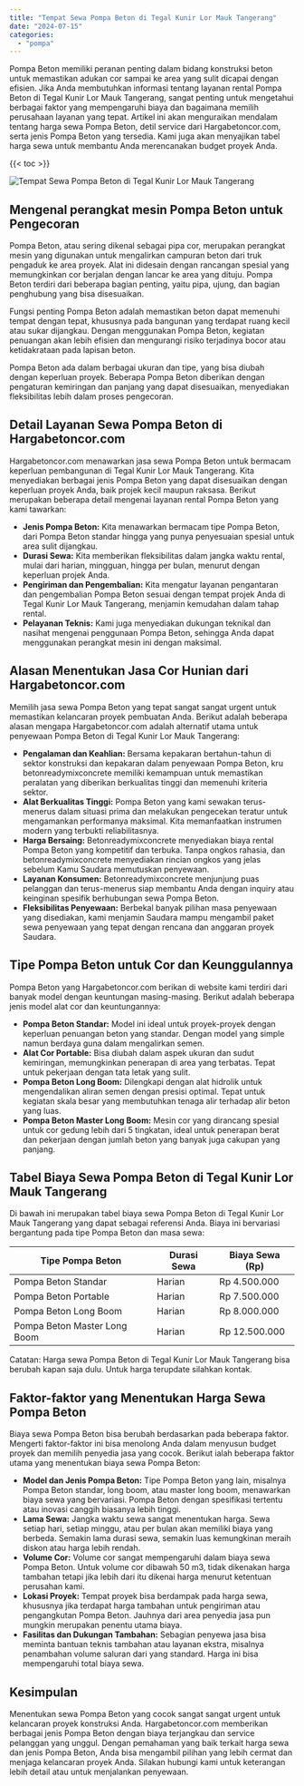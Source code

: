 ```yaml
---
title: "Tempat Sewa Pompa Beton di Tegal Kunir Lor Mauk Tangerang"
date: "2024-07-15"
categories: 
  - "pompa"
---
```




Pompa Beton memiliki peranan penting dalam bidang konstruksi beton untuk memastikan adukan cor sampai ke area yang sulit dicapai dengan efisien. Jika Anda membutuhkan informasi tentang layanan rental Pompa Beton di Tegal Kunir Lor Mauk Tangerang, sangat penting untuk mengetahui berbagai faktor yang mempengaruhi biaya dan bagaimana memilih perusahaan layanan yang tepat. Artikel ini akan menguraikan mendalam tentang harga sewa Pompa Beton, detil service dari Hargabetoncor.com, serta jenis Pompa Beton yang tersedia. Kami juga akan menyajikan tabel harga sewa untuk membantu Anda merencanakan budget proyek Anda.

{{< toc >}}

![Tempat Sewa Pompa Beton di Tegal Kunir Lor Mauk Tangerang](https://hargareadymixid.github.io/pompa/concrete-pump%20(23).png)

## Mengenal perangkat mesin Pompa Beton untuk Pengecoran

Pompa Beton, atau sering dikenal sebagai pipa cor, merupakan perangkat mesin yang digunakan untuk mengalirkan campuran beton dari truk pengaduk ke area proyek. Alat ini didesain dengan rancangan spesial yang memungkinkan cor berjalan dengan lancar ke area yang dituju. Pompa Beton terdiri dari beberapa bagian penting, yaitu pipa, ujung, dan bagian penghubung yang bisa disesuaikan.

Fungsi penting Pompa Beton adalah memastikan beton dapat memenuhi tempat dengan tepat, khususnya pada bangunan yang terdapat ruang kecil atau sukar dijangkau. Dengan menggunakan Pompa Beton, kegiatan penuangan akan lebih efisien dan mengurangi risiko terjadinya bocor atau ketidakrataan pada lapisan beton.

Pompa Beton ada dalam berbagai ukuran dan tipe, yang bisa diubah dengan keperluan proyek. Beberapa Pompa Beton diberikan dengan pengaturan kemiringan dan panjang yang dapat disesuaikan, menyediakan fleksibilitas lebih dalam proses pengecoran.

## Detail Layanan Sewa Pompa Beton di Hargabetoncor.com

Hargabetoncor.com menawarkan jasa sewa Pompa Beton untuk bermacam keperluan pembangunan di Tegal Kunir Lor Mauk Tangerang. Kita menyediakan berbagai jenis Pompa Beton yang dapat disesuaikan dengan keperluan proyek Anda, baik projek kecil maupun raksasa. Berikut merupakan beberapa detail mengenai layanan rental Pompa Beton yang kami tawarkan:

- **Jenis Pompa Beton:** Kita menawarkan bermacam tipe Pompa Beton, dari Pompa Beton standar hingga yang punya penyesuaian spesial untuk area sulit dijangkau.
- **Durasi Sewa:** Kita memberikan fleksibilitas dalam jangka waktu rental, mulai dari harian, mingguan, hingga per bulan, menurut dengan keperluan projek Anda.
- **Pengiriman dan Pengembalian:** Kita mengatur layanan pengantaran dan pengembalian Pompa Beton sesuai dengan tempat projek Anda di Tegal Kunir Lor Mauk Tangerang, menjamin kemudahan dalam tahap rental.
- **Pelayanan Teknis:** Kami juga menyediakan dukungan teknikal dan nasihat mengenai penggunaan Pompa Beton, sehingga Anda dapat menggunakan perangkat mesin ini dengan maksimal.

## Alasan Menentukan Jasa Cor Hunian dari Hargabetoncor.com

Memilih jasa sewa Pompa Beton yang tepat sangat sangat urgent untuk memastikan kelancaran proyek pembuatan Anda. Berikut adalah beberapa alasan mengapa Hargabetoncor.com adalah alternatif utama untuk penyewaan Pompa Beton di Tegal Kunir Lor Mauk Tangerang:

- **Pengalaman dan Keahlian:** Bersama kepakaran bertahun-tahun di sektor konstruksi dan kepakaran dalam penyewaan Pompa Beton, kru betonreadymixconcrete memiliki kemampuan untuk memastikan peralatan yang diberikan berkualitas tinggi dan memenuhi kriteria sektor.
- **Alat Berkualitas Tinggi:** Pompa Beton yang kami sewakan terus-menerus dalam situasi prima dan melakukan pengecekan teratur untuk mengamankan performanya maksimal. Kita memanfaatkan instrumen modern yang terbukti reliabilitasnya.
- **Harga Bersaing:** Betonreadymixconcrete menyediakan biaya rental Pompa Beton yang kompetitif dan terbuka. Tanpa ongkos rahasia, dan betonreadymixconcrete menyediakan rincian ongkos yang jelas sebelum Kamu Saudara memutuskan penyewaan.
- **Layanan Konsumen:** Betonreadymixconcrete menjunjung puas pelanggan dan terus-menerus siap membantu Anda dengan inquiry atau keinginan spesifik berhubungan sewa Pompa Beton.
- **Fleksibilitas Penyewaan:** Berbekal banyak pilihan masa penyewaan yang disediakan, kami menjamin Saudara mampu mengambil paket sewa penyewaan yang tepat dengan rencana dan anggaran proyek Saudara.

## Tipe Pompa Beton untuk Cor dan Keunggulannya

Pompa Beton yang Hargabetoncor.com berikan di website kami terdiri dari banyak model dengan keuntungan masing-masing. Berikut adalah beberapa jenis model alat cor dan keuntungannya:

- **Pompa Beton Standar:** Model ini ideal untuk proyek-proyek dengan keperluan penuangan beton yang standar. Dengan model yang simple namun berdaya guna dalam mengalirkan semen.
- **Alat Cor Portable:** Bisa diubah dalam aspek ukuran dan sudut kemiringan, memungkinkan penerapan di area yang terbatas. Tepat untuk pekerjaan dengan tata letak yang sulit.
- **Pompa Beton Long Boom:** Dilengkapi dengan alat hidrolik untuk mengendalikan aliran semen dengan presisi optimal. Tepat untuk kegiatan skala besar yang membutuhkan tenaga alir terhadap alir beton yang luas.
- **Pompa Beton Master Long Boom:** Mesin cor yang dirancang spesial untuk cor gedung lebih dari 5 tingkatan, ideal untuk penerapan berat dan pekerjaan dengan jumlah beton yang banyak juga cakupan yang panjang.

## Tabel Biaya Sewa Pompa Beton di Tegal Kunir Lor Mauk Tangerang

Di bawah ini merupakan tabel biaya sewa Pompa Beton di Tegal Kunir Lor Mauk Tangerang yang dapat sebagai referensi Anda. Biaya ini bervariasi bergantung pada tipe Pompa Beton dan masa sewa:

| Tipe Pompa Beton | Durasi Sewa | Biaya Sewa (Rp) |
| --- | --- | --- |
| Pompa Beton Standar | Harian | Rp 4.500.000 |
| Pompa Beton Portable | Harian | Rp 7.500.000 |
| Pompa Beton Long Boom | Harian | Rp 8.000.000 |
| Pompa Beton Master Long Boom | Harian | Rp 12.500.000 |

Catatan: Harga sewa Pompa Beton di Tegal Kunir Lor Mauk Tangerang bisa berubah kapan saja dulu. Untuk harga terupdate silahkan kontak.

## Faktor-faktor yang Menentukan Harga Sewa Pompa Beton

Biaya sewa Pompa Beton bisa berubah berdasarkan pada beberapa faktor. Mengerti faktor-faktor ini bisa menolong Anda dalam menyusun budget proyek dan memilih penyedia jasa yang cocok. Berikut ialah beberapa faktor utama yang menentukan biaya sewa Pompa Beton:

- **Model dan Jenis Pompa Beton:** Tipe Pompa Beton yang lain, misalnya Pompa Beton standar, long boom, atau master long boom, menawarkan biaya sewa yang bervariasi. Pompa Beton dengan spesifikasi tertentu atau inovasi canggih biasanya lebih tinggi.
- **Lama Sewa:** Jangka waktu sewa sangat menentukan harga. Sewa setiap hari, setiap minggu, atau per bulan akan memiliki biaya yang berbeda. Semakin lama durasi sewa, semakin luas kemungkinan meraih diskon atau harga lebih rendah.
- **Volume Cor:** Volume cor sangat mempengaruhi dalam biaya sewa Pompa Beton. Untuk volume cor dibawah 50 m3, tidak dikenakan harga tambahan tetapi jika lebih dari itu dikenai harga menurut ketentuan perusahan kami.
- **Lokasi Proyek:** Tempat proyek bisa berdampak pada harga sewa, khususnya jika terdapat harga tambahan untuk pengiriman atau pengangkutan Pompa Beton. Jauhnya dari area penyedia jasa pun mungkin merupakan penentu utama biaya.
- **Fasilitas dan Dukungan Tambahan:** Sebagian penyewa jasa bisa meminta bantuan teknis tambahan atau layanan ekstra, misalnya penambahan volume saluran dari yang standard. Harga ini bisa mempengaruhi total biaya sewa.

## Kesimpulan

Menentukan sewa Pompa Beton yang cocok sangat sangat urgent untuk kelancaran proyek konstruksi Anda. Hargabetoncor.com memberikan berbagai jenis Pompa Beton dengan biaya terjangkau dan service pelanggan yang unggul. Dengan pemahaman yang baik terkait harga sewa dan jenis Pompa Beton, Anda bisa mengambil pilihan yang lebih cermat dan menjaga kelancaran proyek Anda. Silakan hubungi kami untuk keterangan lebih detail atau untuk menjalankan penyewaan.
